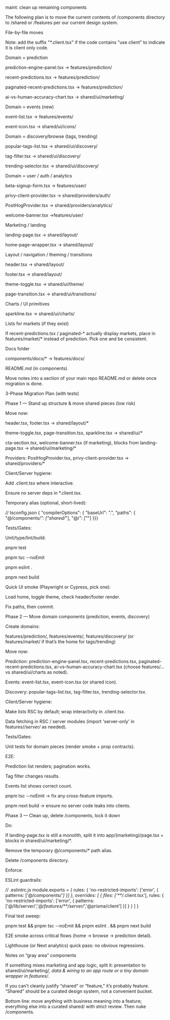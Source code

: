 maint: clean up remaining components

The following plan is to move the current contents of /components directory to /shared or /features per our current design system.

File-by-file moves

Note: add the suffix "*.client.tsx" if the code contains "use client" to indicate it is client only code.

Domain = prediction

prediction-engine-panel.tsx → features/prediction/

recent-predictions.tsx → features/prediction/

paginated-recent-predictions.tsx → features/prediction/

ai-vs-human-accuracy-chart.tsx → shared/ui/marketing/

Domain = events (new)

event-list.tsx → features/events/

event-icon.tsx → shared/ui/icons/

Domain = discovery/browse (tags, trending)

popular-tags-list.tsx → shared/ui/discovery/

tag-filter.tsx → shared/ui/discovery/

trending-selector.tsx → shared/ui/discovery/

Domain = user / auth / analytics

beta-signup-form.tsx → features/user/

privy-client-provider.tsx → shared/providers/auth/

PostHogProvider.tsx → shared/providers/analytics/

welcome-banner.tsx →features/user/

Marketing / landing

landing-page.tsx → shared/layout/

home-page-wrapper.tsx → shared/layout/

Layout / navigation / theming / transitions

header.tsx → shared/layout/

footer.tsx → shared/layout/

theme-toggle.tsx → shared/ui/theme/

page-transition.tsx → shared/ui/transitions/

Charts / UI primitives

sparkline.tsx → shared/ui/charts/

Lists for markets (if they exist)

If recent-predictions.tsx / paginated-* actually display markets, place in features/market/* instead of prediction. Pick one and be consistent.

Docs folder

components/docs/* → features/docs/

README.md (in components)

Move notes into a section of your main repo README.md or delete once migration is done.

3-Phase Migration Plan (with tests)

Phase 1 — Stand up structure & move shared pieces (low risk)

Move now:

header.tsx, footer.tsx → shared/layout/*

theme-toggle.tsx, page-transition.tsx, sparkline.tsx → shared/ui/*

cta-section.tsx, welcome-banner.tsx (if marketing), blocks from landing-page.tsx → shared/ui/marketing/*

Providers: PostHogProvider.tsx, privy-client-provider.tsx → shared/providers/*

Client/Server hygiene:

Add .client.tsx where interactive.

Ensure no server deps in *.client.tsx.

Temporary alias (optional, short-lived):

// tsconfig.json
{ "compilerOptions": { "baseUrl": ".", "paths": {
  "@/components/*": ["shared/*"], "@/*": ["*"]
}}}


Tests/Gates:

Unit/type/lint/build:

pnpm test

pnpm tsc --noEmit

pnpm eslint .

pnpm next build

Quick UI smoke (Playwright or Cypress, pick one):

Load home, toggle theme, check header/footer render.

Fix paths, then commit.

Phase 2 — Move domain components (prediction, events, discovery)

Create domains:

features/prediction/, features/events/, features/discovery/ (or features/market/ if that’s the home for tags/trending)

Move now:

Prediction: prediction-engine-panel.tsx, recent-predictions.tsx, paginated-recent-predictions.tsx, ai-vs-human-accuracy-chart.tsx (choose features/... vs shared/ui/charts as noted).

Events: event-list.tsx, event-icon.tsx (or shared icon).

Discovery: popular-tags-list.tsx, tag-filter.tsx, trending-selector.tsx.

Client/Server hygiene:

Make lists RSC by default; wrap interactivity in .client.tsx.

Data fetching in RSC / server modules (import 'server-only' in features/*/server/* as needed).

Tests/Gates:

Unit tests for domain pieces (render smoke + prop contracts).

E2E:

Prediction list renders; pagination works.

Tag filter changes results.

Events list shows correct count.

pnpm tsc --noEmit → fix any cross-feature imports.

pnpm next build → ensure no server code leaks into clients.

Phase 3 — Clean up, delete /components, lock it down

Do:

If landing-page.tsx is still a monolith, split it into app/(marketing)/page.tsx + blocks in shared/ui/marketing/*.

Remove the temporary @/components/* path alias.

Delete /components directory.

Enforce:

ESLint guardrails:

// .eslintrc.js
module.exports = {
  rules: {
    'no-restricted-imports': ['error', { patterns: ['@/components/*'] }]
  },
  overrides: [
    {
      files: ['**/*.client.tsx'],
      rules: {
        'no-restricted-imports': ['error', {
          patterns: ['@/lib/server/*','@/features/**/server/*','@prisma/client']
        }]
      }
    }
  ]
}


Final test sweep:

pnpm test && pnpm tsc --noEmit && pnpm eslint . && pnpm next build

E2E smoke across critical flows (home → browse → prediction detail).

Lighthouse (or Next analytics) quick pass: no obvious regressions.

Notes on “gray area” components

If something mixes marketing and app logic, split it: presentation to shared/ui/marketing/*, data & wiring to an app route or a tiny domain wrapper in features/*.

If you can’t cleanly justify “shared” or “feature,” it’s probably feature. “Shared” should be a curated design system, not a convenient bucket.

Bottom line: move anything with business meaning into a feature; everything else into a curated shared/ with strict review. Then nuke /components.